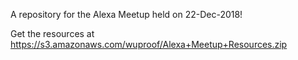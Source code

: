 A repository for the Alexa Meetup held on 22-Dec-2018!

Get the resources at https://s3.amazonaws.com/wuproof/Alexa+Meetup+Resources.zip